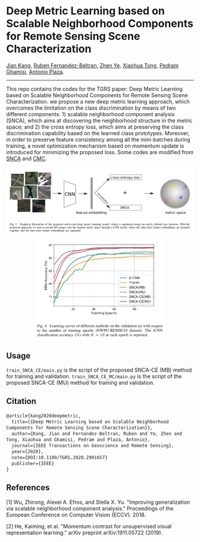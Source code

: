 
# Deep Metric Learning based on Scalable Neighborhood Components for Remote Sensing Scene Characterization

[Jian Kang](https://github.com/jiankang1991), [Ruben Fernandez-Beltran](https://scholar.google.es/citations?user=pdzJmcQAAAAJ&hl=es), [Zhen Ye](https://scholar.google.com/citations?user=wftJB7QAAAAJ&hl=en), [Xiaohua Tong](https://scholar.google.com/citations?user=Kxn4zKEAAAAJ&hl=en), [Pedram Ghamisi](http://pedram-ghamisi.com/), [Antonio Plaza](https://www.umbc.edu/rssipl/people/aplaza/).

---

This repo contains the codes for the TGRS paper: Deep Metric Learning based on Scalable Neighborhood Components for Remote Sensing Scene Characterization. we propose a new deep metric learning approach, which overcomes the limitation on the class discrimination by means of two different components: 1) scalable neighborhood component analysis (SNCA), which aims
at discovering the neighborhood structure in the metric space; and 2) the cross entropy loss, which aims at preserving the class discrimination capability based on the learned class prototypes. Moreover, in order to preserve feature consistency among all the mini-batches during training, a novel optimization mechanism based on momentum update is introduced for minimizing the proposed loss. Some codes are modified from [SNCA](https://github.com/microsoft/snca.pytorch) and [CMC](https://github.com/HobbitLong/CMC).

![alt text](./Selection_001.png)

<p align="center">
<img src="./Selection_002.png" alt="drawing" width="350"/>
</p>

## Usage
`train_SNCA_CE/main.py` is the script of the proposed SNCA-CE (MB) method for training and validation.
`train_SNCA_CE_MC/main.py` is the script of the proposed SNCA-CE (MU) method for training and validation.

## Citation

```
@article{kang2020deepmetric,
  title={{Deep Metric Learning based on Scalable Neighborhood Components for Remote Sensing Scene Characterization}},
  author={Kang, Jian and Fernandez-Beltran, Ruben and Ye, Zhen and Tong, Xiaohua and Ghamisi, Pedram and Plaza, Antonio},
  journal={IEEE Transactions on Geoscience and Remote Sensing},
  year={2020},
  note={DOI:10.1109/TGRS.2020.2991657}
  publisher={IEEE}
}

```
## References

[1] Wu, Zhirong, Alexei A. Efros, and Stella X. Yu. "Improving generalization via scalable neighborhood component analysis." Proceedings of the European Conference on Computer Vision (ECCV). 2018.

[2] He, Kaiming, et al. "Momentum contrast for unsupervised visual representation learning." arXiv preprint arXiv:1911.05722 (2019).